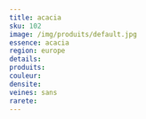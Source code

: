 ```yaml
---
title: acacia
sku: 102
image: /img/produits/default.jpg
essence: acacia
region: europe
details: 
produits:
couleur: 
densite: 
veines: sans
rarete: 
---
```

